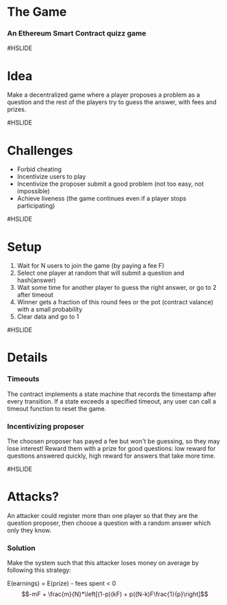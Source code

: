 # The Game
### An Ethereum Smart Contract quizz game

#HSLIDE
# Idea

Make a decentralized game where a player proposes a problem as a question and
the rest of the players try to guess the answer, with fees and prizes.

#HSLIDE
# Challenges

* Forbid cheating
* Incentivize users to play
* Incentivize the proposer submit a good problem (not too easy, not impossible)
* Achieve liveness (the game continues even if a player stops participating)

#HSLIDE
# Setup

1. Wait for N users to join the game (by paying a fee F)
2. Select one player at random that will submit a question and hash(answer)
3. Wait some time for another player to guess the right answer, or go to 2 after timeout
4. Winner gets a fraction of this round fees or the pot (contract valance) with a small probability
5. Clear data and go to 1

#HSLIDE
# Details

### Timeouts

The contract implements a state machine that records the timestamp after every transition.  If a state exceeds a specified timeout, any user can call a timeout function to reset the game.

### Incentivizing proposer

The choosen proposer has payed a fee but won't be guessing, so they may lose interest!  Reward them with a prize for good questions: low reward for questions answered quickly, high reward for answers that take more time.

#HSLIDE
# Attacks?

An attacker could register more than one player so that they are the question
proposer, then choose a question with a random answer which only they know.

### Solution

Make the system such that this attacker loses money on average by following this strategy:

E(earnings) = E(prize) - fees spent < 0
$$-mF + \frac{m}{N}*\left[(1-p)(kF) + p((N-k)F\frac{1}{p}\right]$$
